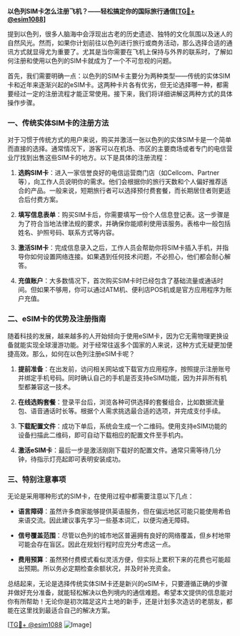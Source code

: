 **以色列SIM卡怎么注册飞机？——轻松搞定你的国际旅行通信[[TG💪+ @esim1088](https://t.me/s/esim1088)]**

提到以色列，很多人脑海中会浮现出古老的历史遗迹、独特的文化氛围以及迷人的自然风光。然而，如果你计划前往以色列进行旅行或商务活动，那么选择合适的通讯方式就显得尤为重要了。尤其是当你需要在飞机上保持与外界的联系时，了解如何注册和使用以色列的SIM卡就成为了一个不可忽视的问题。

首先，我们需要明确一点：以色列的SIM卡主要分为两种类型——传统的实体SIM卡和近年来逐渐兴起的eSIM卡。这两种卡片各有优劣，但无论选择哪一种，都需要经过一定的注册流程才能正常使用。接下来，我们将详细讲解这两种方式的具体操作步骤。

### 一、传统实体SIM卡的注册方法

对于习惯于传统方式的用户来说，购买并激活一张以色列的实体SIM卡是一个简单而直接的选择。通常情况下，游客可以在机场、市区的主要商场或者专门的电信营业厅找到出售这些SIM卡的地方。以下是具体的注册流程：

1. **选购SIM卡**：进入一家信誉良好的电信运营商门店（如Cellcom、Partner等），向工作人员说明你的需求。他们会根据你的旅行天数和个人偏好推荐适合的产品。一般来说，短期旅行者可以选择预付费套餐，而长期居住者则更适合后付费方案。
   
2. **填写信息表单**：购买SIM卡后，你需要填写一份个人信息登记表。这一步骤是为了符合当地法律法规的要求，并确保你能顺利使用该服务。表格中一般包括姓名、护照号码、联系方式等内容。

3. **激活SIM卡**：完成信息录入之后，工作人员会帮助你将SIM卡插入手机，并指导你如何设置网络连接。如果遇到任何技术问题，不必担心，他们都会耐心解答。

4. **充值账户**：大多数情况下，首次购买SIM卡时已经包含了基础流量或通话时间。但如果不够用，你可以通过ATM机、便利店POS机或是官方应用程序为账户充值。

### 二、eSIM卡的优势及注册指南

随着科技的发展，越来越多的人开始倾向于使用eSIM卡，因为它无需物理更换设备就能实现全球漫游功能。对于经常往返多个国家的人来说，这种方式无疑更加便捷高效。那么，如何在以色列注册eSIM卡呢？

1. **提前准备**：在出发前，访问相关网站或下载官方应用程序，按照提示注册账号并绑定手机号码。同时确认自己的手机是否支持eSIM功能，因为并非所有机型都兼容这一技术。

2. **在线选购套餐**：登录平台后，浏览各种可供选择的套餐组合，比如数据流量包、语音通话时长等。根据个人需求挑选最合适的选项，并完成支付手续。

3. **下载配置文件**：成功下单后，系统会生成一个二维码。使用支持eSIM功能的设备扫描此二维码，即可自动下载相应的配置文件至手机内。

4. **激活eSIM卡**：最后一步是激活刚刚下载好的配置文件。通常只需等待几分钟，待指示灯亮起即可表明安装成功。

### 三、特别注意事项

无论是采用哪种形式的SIM卡，在使用过程中都需要注意以下几点：

- **语言障碍**：虽然许多商家能够提供英语服务，但在偏远地区可能只能使用希伯来语交流。因此建议事先学习一些基本词汇，以便沟通无障碍。
  
- **信号覆盖范围**：尽管以色列的城市地区普遍拥有良好的网络覆盖，但乡村地带可能会存在盲区。因此在规划行程时应充分考虑这一点。

- **费用预算**：虽然预付费模式看似灵活方便，但实际上累积下来的花费也可能超出预期。所以务必定期检查余额状况，并及时补充资金。

总结起来，无论是选择传统实体SIM卡还是新兴的eSIM卡，只要遵循正确的步骤并做好充分准备，就能轻松解决以色列境内的通信难题。希望本文提供的信息能对你有所帮助！无论你是初次踏足这片土地的新手，还是计划多次造访的老朋友，都能在这里找到最适合自己的解决方案。

[[TG💪+ @esim1088](https://t.me/s/esim1088) ![Image](https://i.postimg.cc/4NQfJmqS/Snipaste-2025-05-13-00-14-12.png)]
